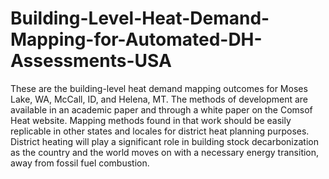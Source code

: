 # Building-Level-Heat-Demand-Mapping-for-Automated-DH-Assessments-USA
These are the building-level heat demand mapping outcomes for Moses Lake, WA, McCall, ID, and Helena, MT. The methods of development are available in an academic paper and through a white paper on the Comsof Heat website.
Mapping methods found in that work should be easily replicable in other states and locales for district heat planning purposes. District heating will play a significant role in building stock decarbonization as the country and the world moves on with a necessary energy transition, away from fossil fuel combustion. 
